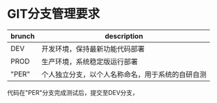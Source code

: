 # GIT分支管理要求

| brunch | description              |
|--------|--------------------------|
| DEV    | 开发环境，保持最新功能代码部署          |
| PROD   | 生产环境，系统稳定版运行部署           |
| "PER"  | 个人独立分支，以个人名称命名，用于系统的自研自测 |

代码在"PER"分支完成测试后，提交至DEV分支，

